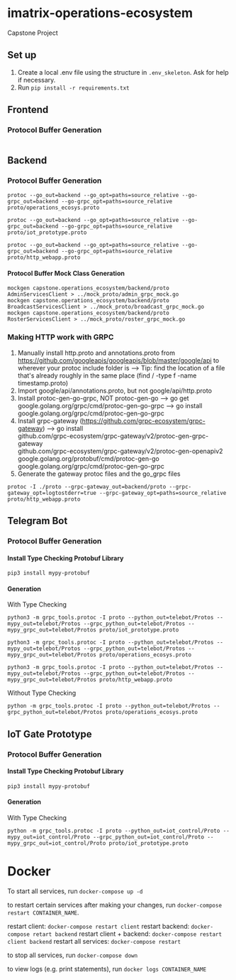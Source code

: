 # imatrix-operations-ecosystem
Capstone Project

## Set up
1. Create a local .env file using the structure in `.env_skeleton`. Ask for help if necessary. 
2. Run `pip install -r requirements.txt`
## Frontend
### Protocol Buffer Generation
```
```

## Backend
### Protocol Buffer Generation
```
protoc --go_out=backend --go_opt=paths=source_relative --go-grpc_out=backend --go-grpc_opt=paths=source_relative proto/operations_ecosys.proto

protoc --go_out=backend --go_opt=paths=source_relative --go-grpc_out=backend --go-grpc_opt=paths=source_relative proto/iot_prototype.proto

protoc --go_out=backend --go_opt=paths=source_relative --go-grpc_out=backend --go-grpc_opt=paths=source_relative proto/http_webapp.proto
```
#### Protocol Buffer Mock Class Generation
```
mockgen capstone.operations_ecosystem/backend/proto AdminServicesClient > ../mock_proto/admin_grpc_mock.go
mockgen capstone.operations_ecosystem/backend/proto BroadcastServicesClient > ../mock_proto/broadcast_grpc_mock.go
mockgen capstone.operations_ecosystem/backend/proto RosterServicesClient > ../mock_proto/roster_grpc_mock.go
```

### Making HTTP work with GRPC
1) Manually install http.proto and annotations.proto from https://github.com/googleapis/googleapis/blob/master/google/api to wherever your protoc include folder is
--> Tip: find the location of a file that's already roughly in the same place (find / -type f -name timestamp.proto)
2) Import google/api/annotations.proto, but not google/api/http.proto
3) Install protoc-gen-go-grpc, NOT protoc-gen-go
--> go get google.golang.org/grpc/cmd/protoc-gen-go-grpc
--> go install google.golang.org/grpc/cmd/protoc-gen-go-grpc
4) Install grpc-gateway (https://github.com/grpc-ecosystem/grpc-gateway)
--> go install \
    github.com/grpc-ecosystem/grpc-gateway/v2/protoc-gen-grpc-gateway \
    github.com/grpc-ecosystem/grpc-gateway/v2/protoc-gen-openapiv2 \
    google.golang.org/protobuf/cmd/protoc-gen-go \
    google.golang.org/grpc/cmd/protoc-gen-go-grpc
5) Generate the gateway protoc files and the go_grpc files
```
protoc -I ./proto --grpc-gateway_out=backend/proto --grpc-gateway_opt=logtostderr=true --grpc-gateway_opt=paths=source_relative proto/http_webapp.proto
```

## Telegram Bot
### Protocol Buffer Generation
#### Install Type Checking Protobuf Library
```
pip3 install mypy-protobuf
```
#### Generation
With Type Checking
```
python3 -m grpc_tools.protoc -I proto --python_out=telebot/Protos --mypy_out=telebot/Protos --grpc_python_out=telebot/Protos --mypy_grpc_out=telebot/Protos proto/iot_prototype.proto

python3 -m grpc_tools.protoc -I proto --python_out=telebot/Protos --mypy_out=telebot/Protos --grpc_python_out=telebot/Protos --mypy_grpc_out=telebot/Protos proto/operations_ecosys.proto

python3 -m grpc_tools.protoc -I proto --python_out=telebot/Protos --mypy_out=telebot/Protos --grpc_python_out=telebot/Protos --mypy_grpc_out=telebot/Protos proto/http_webapp.proto
```

Without Type Checking
```
python -m grpc_tools.protoc -I proto --python_out=telebot/Protos --grpc_python_out=telebot/Protos proto/operations_ecosys.proto
```

## IoT Gate Prototype
### Protocol Buffer Generation
#### Install Type Checking Protobuf Library
```
pip3 install mypy-protobuf
```
#### Generation
With Type Checking
```
python -m grpc_tools.protoc -I proto --python_out=iot_control/Proto --mypy_out=iot_control/Proto --grpc_python_out=iot_control/Proto --mypy_grpc_out=iot_control/Proto proto/iot_prototype.proto
```

# Docker

To start all services, run `docker-compose up -d`

to restart certain services after making your changes, run `docker-compose restart CONTAINER_NAME`.

restart client: `docker-compose restart client`
restart backend: `docker-compose retart backend`
restart client + backend: `docker-compose restart client backend`
restart all services: `docker-compose restart`

to stop all services, run `docker-compose down`

to view logs (e.g. print statements), run `docker logs CONTAINER_NAME`
